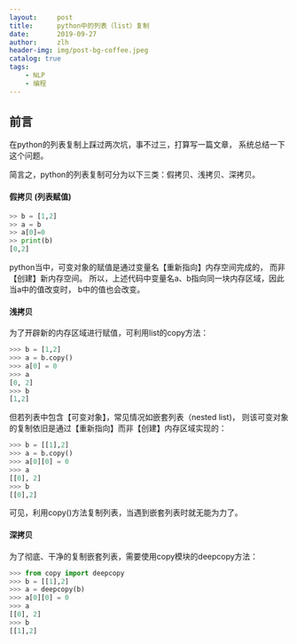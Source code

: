 ```yaml
---
layout:     post
title:      python中的列表（list）复制
date:       2019-09-27
author:     zlh
header-img: img/post-bg-coffee.jpeg
catalog: true
tags:
    - NLP
    - 编程
---
```


## 前言
在python的列表复制上踩过两次坑，事不过三，打算写一篇文章，
系统总结一下这个问题。

简言之，python的列表复制可分为以下三类：假拷贝、浅拷贝、深拷贝。


#### 假拷贝 (列表赋值)
```python
>> b = [1,2]
>> a = b
>> a[0]=0
>> print(b)
[0,2]

```
python当中，可变对象的赋值是通过变量名【重新指向】内存空间完成的，
而非【创建】新内存空间。
所以，上述代码中变量名a、b指向同一块内存区域，因此当a中的值改变时，
b中的值也会改变。

#### 浅拷贝
为了开辟新的内存区域进行赋值，可利用list的copy方法：
``` python
>>> b = [1,2]
>>> a = b.copy()
>>> a[0] = 0
>>> a
[0, 2]
>>> b
[1,2]
```
但若列表中包含【可变对象】，常见情况如嵌套列表（nested list)，
则该可变对象的复制依旧是通过【重新指向】而非【创建】内存区域实现的：
``` python
>>> b = [[1],2]
>>> a = b.copy()
>>> a[0][0] = 0
>>> a
[[0], 2]
>>> b
[[0],2]
```
可见，利用copy()方法复制列表，当遇到嵌套列表时就无能为力了。


#### 深拷贝

为了彻底、干净的复制嵌套列表，需要使用copy模块的deepcopy方法：
``` python
>>> from copy import deepcopy
>>> b = [[1],2]
>>> a = deepcopy(b)
>>> a[0][0] = 0
>>> a
[[0], 2]
>>> b
[[1],2]
```

